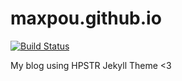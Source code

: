 # maxpou.github.io
[![Build Status](https://travis-ci.org/maxpou/maxpou.github.io.svg?branch=master)](https://travis-ci.org/maxpou/maxpou.github.io)

My blog using HPSTR Jekyll Theme <3
